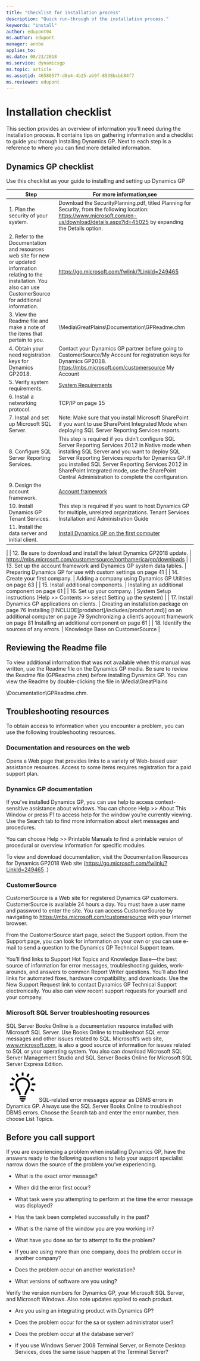 ```yaml
---
title: "Checklist for installation process"
description: "Quick run-through of the installation process."
keywords: "install"
author: edupont04
ms.author: edupont
manager: annbe
applies_to: 
ms.date: 08/23/2018
ms.service: dynamicsgp
ms.topic: article
ms.assetid: 46580577-d8e4-4b25-ab9f-8538bcbb84f7
ms.reviewer: edupont
---
```

# Installation checklist

This section provides an overview of information you’ll need during the installation process. It contains tips on gathering information and a checklist to guide you through installing Dynamics GP. Next to each step is a reference to where you can find more detailed information.

## Dynamics GP checklist

Use this checklist as your guide to installing and setting up Dynamics GP

| Step | For more information,see |
|------|--------------------------|
| 1. Plan the security of your system.  | Download the SecurityPlanning.pdf, titled Planning for Security, from the following location: <https://www.microsoft.com/en-us/download/details.aspx?id=45025> by expanding the Details option.                     |
| 2. Refer to the Documentation and resources web site for new or updated information relating to the installation. You also can use CustomerSource for additional information. | <https://go.microsoft.com/fwlink/?LinkId=249465> |
| 3. View the Readme file and make a note of the items that pertain to you. | \\Media\\GreatPlains\\Documentation\\GPReadme.chm |
| 4. Obtain your need registration keys for Dynamics GP2018.   | Contact your Dynamics GP partner before going to CustomerSource/My Account for registration keys for Dynamics GP2018. <https://mbs.microsoft.com/customersource>  My Account  |
| 5. Verify system requirements. | [System Requirements](system-requirements.md)   |
| 6. Install a networking protocol.    | TCP/IP on page 15   |
| 7. Install and set up Microsoft SQL Server.    | Note: Make sure that you install Microsoft SharePoint if you want to use SharePoint Integrated Mode when deploying SQL Server Reporting Services reports. |
| 8. Configure SQL Server Reporting Services.  | This step is required if you didn’t configure SQL Server Reporting Services 2012 in Native mode when installing SQL Server and you want to deploy SQL Server Reporting Services reports for Dynamics GP. If you installed SQL Server Reporting Services 2012 in SharePoint Integrated mode, use the SharePoint Central Administration to complete the configuration.     |
| 9. Design the account framework.  | [Account framework](account-framework.md) |
| 10. Install Dynamics GP Tenant Services. | This step is required if you want to host Dynamics GP for multiple, unrelated organizations. Tenant Services Installation and Administration Guide  |
| 11. Install the data server and initial client.  | [Install Dynamics GP on the first computer](install-microsoft-dynamics-gp-on-the-first-computer.md)
|
| 12. Be sure to download and install the latest Dynamics GP2018 update.     | <https://mbs.microsoft.com/customersource/northamerica/gp/downloads>    |
| 13. Set up the account framework and Dynamics GP system data tables.  | Preparing Dynamics GP for use with custom settings on page 41 |
| 14. Create your first company. | Adding a company using Dynamics GP Utilities on page 63      |
| 15. Install additional components.  | Installing an additional component on page 61  |
| 16. Set up your company. | System Setup instructions (Help &gt;&gt; Contents &gt;&gt; select Setting up the system)  |
| 17. Install Dynamics GP applications on clients.    | Creating an installation package on page 76  Installing [!INCLUDE[prodshort]/includes/prodshort.md)] on an additional computer on page 79  Synchronizing a client’s account framework on page 81  Installing an additional component on page 61       |
| 18. Identify the sources of any errors. | Knowledge Base on CustomerSource  |

## Reviewing the Readme file

To view additional information that was not available when this manual was written, use the Readme file on the Dynamics GP media. Be sure to review the Readme file (GPReadme.chm) before installing Dynamics GP. You can view the Readme by double-clicking the file in \\Media\\GreatPlains

\\Documentation\\GPReadme.chm.

## Troubleshooting resources

To obtain access to information when you encounter a problem, you can use the following troubleshooting resources.

### Documentation and resources on the web

Opens a Web page that provides links to a variety of Web-based user assistance resources. Access to some items requires registration for a paid support plan.

### Dynamics GP documentation

If you’ve installed Dynamics GP, you can use help to access context- sensitive assistance about windows. You can choose Help &gt;&gt; About This Window or press F1 to access help for the window you’re currently viewing. Use the Search tab to find more information about alert messages and procedures.

You can choose Help &gt;&gt; Printable Manuals to find a printable version of procedural or overview information for specific modules.

To view and download documentation, visit the Documentation Resources for Dynamics GP2018 Web site (<https://go.microsoft.com/fwlink/?LinkId=249465> .)

### CustomerSource

CustomerSource is a Web site for registered Dynamics GP customers. CustomerSource is available 24 hours a day. You must have a user name and password to enter the site. You can access CustomerSource by navigating to <https://mbs.microsoft.com/customersource> with your Internet browser.

From the CustomerSource start page, select the Support option. From the Support page, you can look for information on your own or you can use e-mail to send a question to the Dynamics GP Technical Support team.

You’ll find links to Support Hot Topics and Knowledge Base—the best source of information for error messages, troubleshooting guides, work-arounds, and answers to common Report Writer questions. You’ll also find links for automated fixes, hardware compatibility, and downloads. Use the New Support Request link to contact Dynamics GP Technical Support electronically. You also can view recent support requests for yourself and your company.

### Microsoft SQL Server troubleshooting resources

SQL Server Books Online is a documentation resource installed with Microsoft SQL Server. Use Books Online to troubleshoot SQL error messages and other issues related to SQL. Microsoft’s web site, www.microsoft.com, is also a good source of information for issues related to SQL or your operating system. You also can download Microsoft SQL Server Management Studio and SQL Server Books Online for Microsoft SQL Server Express Edition.

![displays a lightbulb to indication tips and tricks](media/lightbulb.png "Lightbulb symbol")SQL-related error messages appear as DBMS errors in Dynamics GP. Always use the SQL Server Books Online to troubleshoot DBMS errors. Choose the Search tab and enter the error number, then choose List Topics.  

## Before you call support

If you are experiencing a problem when installing Dynamics GP, have the answers ready to the following questions to help your support specialist narrow down the source of the problem you’ve experiencing.

-   What is the exact error message?

-   When did the error first occur?

-   What task were you attempting to perform at the time the error message was displayed?

-   Has the task been completed successfully in the past?

-   What is the name of the window you are you working in?

-   What have you done so far to attempt to fix the problem?

-   If you are using more than one company, does the problem occur in another company?

-   Does the problem occur on another workstation?

-   What versions of software are you using?

Verify the version numbers for Dynamics GP, your Microsoft SQL Server, and Microsoft Windows. Also note updates applied to each product.

-   Are you using an integrating product with Dynamics GP?

-   Does the problem occur for the sa or system administrator user?

-   Does the problem occur at the database server?

-   If you use Windows Server 2008 Terminal Server, or Remote Desktop Services, does the same issue happen at the Terminal Server?



